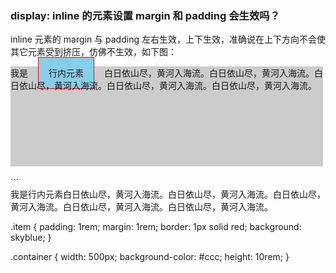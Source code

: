 ### display: inline 的元素设置 margin 和 padding 会生效吗？

inline 元素的 margin 与 padding 左右生效，上下生效，准确说在上下方向不会使其它元素受到挤压，仿佛不生效，如下图：

<div style='width: 500px;background-color: #ccc;height: 10rem;'>
  我是<span style='padding: 1rem;margin: 1rem;border: 1px solid red;background: skyblue;'>行内元素</span>白日依山尽，黄河入海流。白日依山尽，黄河入海流。白日依山尽，黄河入海流。白日依山尽，黄河入海流。白日依山尽，黄河入海流。
</div>

<br>
```
<div class="container">
  我是<span class="item">行内元素</span>白日依山尽，黄河入海流。白日依山尽，黄河入海流。白日依山尽，黄河入海流。白日依山尽，黄河入海流。白日依山尽，黄河入海流。
</div>

.item {
  padding: 1rem;
  margin: 1rem;
  border: 1px solid red;
  background: skyblue;
}

.container {
  width: 500px;
  background-color: #ccc;
  height: 10rem;
}
```